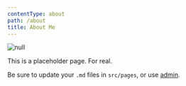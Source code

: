 ```yaml
---
contentType: about
path: /about
title: About Me
---
```

![null](/files/p30-pro-watch-gt-03.jpg)

This is a placeholder page. For real.

Be sure to update your `.md` files in `src/pages`, or use [admin](/admin).

